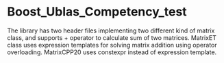# Boost_Ublas_Competency_test
The library has two header files implementing two different kind of matrix class, and supports + operator to calculate sum of two matrices. MatrixET class uses expression templates for solving matrix addition using operator overloading. MatrixCPP20 uses constexpr
instead of expression template.  
